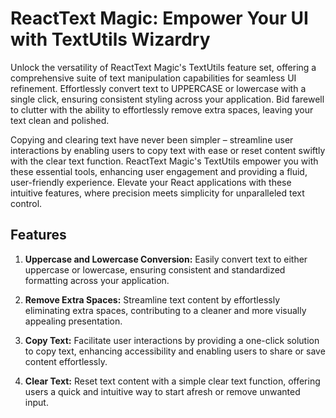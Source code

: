 # ReactText Magic: Empower Your UI with TextUtils Wizardry

Unlock the versatility of ReactText Magic's TextUtils feature set, offering a comprehensive suite of text manipulation capabilities for seamless UI refinement. Effortlessly convert text to UPPERCASE or lowercase with a single click, ensuring consistent styling across your application. Bid farewell to clutter with the ability to effortlessly remove extra spaces, leaving your text clean and polished.

Copying and clearing text have never been simpler – streamline user interactions by enabling users to copy text with ease or reset content swiftly with the clear text function. ReactText Magic's TextUtils empower you with these essential tools, enhancing user engagement and providing a fluid, user-friendly experience. Elevate your React applications with these intuitive features, where precision meets simplicity for unparalleled text control.


## Features

1. **Uppercase and Lowercase Conversion:**
   Easily convert text to either uppercase or lowercase, ensuring consistent and standardized formatting across your application.

2. **Remove Extra Spaces:**
   Streamline text content by effortlessly eliminating extra spaces, contributing to a cleaner and more visually appealing presentation.

3. **Copy Text:**
   Facilitate user interactions by providing a one-click solution to copy text, enhancing accessibility and enabling users to share or save content effortlessly.

4. **Clear Text:**
   Reset text content with a simple clear text function, offering users a quick and intuitive way to start afresh or remove unwanted input.
